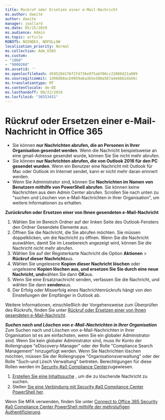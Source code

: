 ```yaml
---
title: Rückruf oder Ersetzen einer e-Mail-Nachricht
ms.author: daeite
author: daeite
manager: joallard
ms.date: 05/15/2019
ms.audience: Admin
ms.topic: article
ROBOTS: NOINDEX, NOFOLLOW
localization_priority: Normal
ms.collection: Adm_O365
ms.custom:
- "1860"
- "9000260"
ms.assetid: ''
ms.openlocfilehash: d5952041f6f2fd736e975abf06cc22880d21a089
ms.sourcegitcommit: 1d98db8acb9959aba3b5e308a567ade6b62da56c
ms.translationtype: MT
ms.contentlocale: de-DE
ms.lasthandoff: 08/22/2019
ms.locfileid: "36553431"
---
```

# <a name="recall-or-replace-an-email-message-in-office-365"></a>Rückruf oder Ersetzen einer e-Mail-Nachricht in Office 365

- Sie können **nur Nachrichten abrufen, die an Personen in Ihrer Organisation gesendet werden**. Wenn die Nachricht beispielsweise an eine gmail-Adresse gesendet wurde, können Sie Sie nicht mehr abrufen.
- Sie können **nur Nachrichten abrufen, die von Outlook 2016 für den PC gesendet wurden**. Wenn ein Benutzer eine Nachricht mit Outlook für Mac oder Outlook im Internet sendet, kann er nicht mehr daran erinnert werden.
- Wenn Sie Administrator sind, können Sie **Nachrichten im Namen von Benutzern mithilfe von PowerShell abrufen**. Sie können keine Nachrichten aus dem Admin Center abrufen. Scrollen Sie nach unten zu "suchen und Löschen von e-Mail-Nachrichten in Ihrer Organisation", um weitere Informationen zu erhalten.

**Zurückrufen oder Ersetzen einer von Ihnen gesendeten e-Mail-Nachricht**

1. Wählen Sie im Bereich Ordner auf der linken Seite des Outlook-Fensters den Ordner Gesendete Elemente aus.
2. Öffnen Sie die Nachricht, die Sie abrufen möchten. Sie müssen doppelklicken, um die Nachricht zu öffnen. Wenn Sie die Nachricht auswählen, damit Sie im Lesebereich angezeigt wird, können Sie die Nachricht nicht mehr abrufen.
3. Wählen Sie auf der Registerkarte Nachricht die Option **Aktionen** > **Rückruf dieser Nachricht**aus.
4. Wählen Sie ungelesene **Kopien dieser Nachricht löschen** oder ungelesene **Kopien löschen aus, und ersetzen Sie Sie durch eine neue Nachricht, und**wählen Sie dann **OK**aus.
5. Wenn Sie eine Ersatznachricht senden, verfassen Sie die Nachricht, und wählen Sie dann **senden**aus.
6. Der Erfolg oder Misserfolg eines Nachrichtenrückrufs hängt von den Einstellungen der Empfänger in Outlook ab.

Weitere Informationen, einschließlich der Vorgehensweise zum Überprüfen des Rückrufs, finden Sie unter [Rückruf oder Ersetzen einer von Ihnen gesendeten e-Mail-Nachricht](https://support.office.com/article/35027f88-d655-4554-b4f8-6c0729a723a0).

***Suchen nach und Löschen von e-Mail-Nachrichten in Ihrer Organisation*** Zum Suchen nach und Löschen von e-Mail-Nachrichten in Ihrer Organisation ist es am einfachsten, wenn Sie ein globaler Administrator sind. Wenn Sie kein globaler Administrator sind, muss Ihr Konto der Rollengruppe "eDiscovery-Manager" oder der Rolle "Compliance Search Management" hinzugefügt werden. Wenn Sie Nachrichten löschen möchten, müssen Sie der Rollengruppe "Organisationsverwaltung" oder der Rolle "Such-und Lösch Verwaltung" beitreten. Berechtigungen für diese Rollen werden im [Security #a0 Compliance Center](https://protection.office.com/)zugewiesen.

1. [Erstellen Sie eine Inhaltssuche](https://docs.microsoft.com/office365/securitycompliance/content-search) , um die zu löschende Nachricht zu suchen.
2. Stellen [Sie eine Verbindung mit Security #a0 Compliance Center PowerShell her](https://docs.microsoft.com/powershell/exchange/office-365-scc/connect-to-scc-powershell/connect-to-scc-powershell?view=exchange-ps). 

Wenn Sie MFA verwenden, finden Sie unter [Connect to Office 365 Security #a0 Compliance Center PowerShell mithilfe der mehrstufigen Authentifizierung](https://docs.microsoft.com/powershell/exchange/office-365-scc/connect-to-scc-powershell/mfa-connect-to-scc-powershell?view=exchange-ps). 
